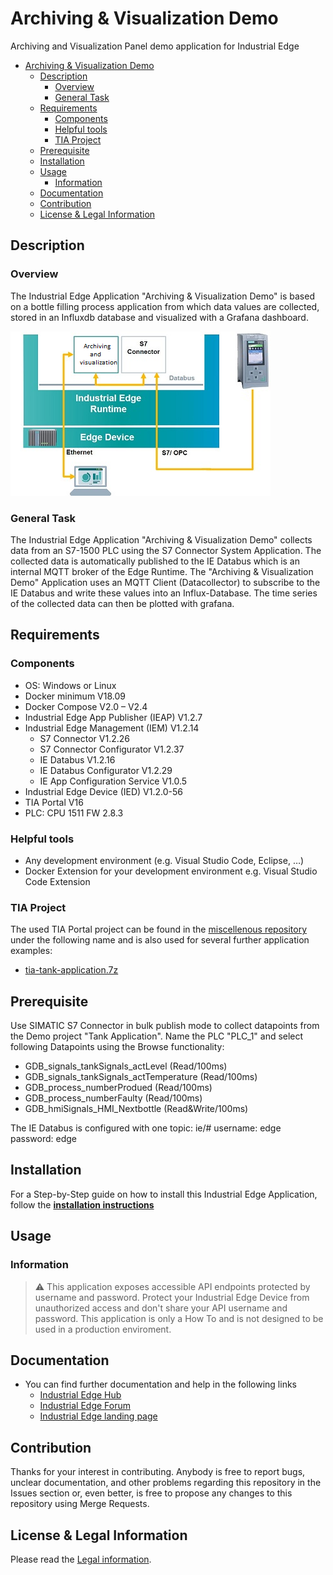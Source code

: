 # Archiving & Visualization Demo

Archiving and Visualization Panel demo application for Industrial Edge

- [Archiving & Visualization Demo](#archiving--visualization-demo)
  - [Description](#description)
    - [Overview](#overview)
    - [General Task](#general-task)
  - [Requirements](#requirements)
    - [Components](#components)
    - [Helpful tools](#helpful-tools)
    - [TIA Project](#tia-project)
  - [Prerequisite](#prerequisite)
  - [Installation](#installation)
  - [Usage](#usage)
    - [Information](#information)
  - [Documentation](#documentation)
  - [Contribution](#contribution)
  - [License & Legal Information](#license--legal-information)

## Description

### Overview

The Industrial Edge Application "Archiving & Visualization Demo" is based on a bottle filling process application from which data values are collected, stored in an Influxdb database and visualized with a Grafana dashboard.

![overview](docs/graphics/overview.png)

### General Task

The Industrial Edge Application "Archiving & Visualization Demo" collects data from an S7-1500 PLC using the S7 Connector System Application. The collected data is automatically published to the IE Databus which is an internal MQTT broker of the Edge Runtime. The "Archiving & Visualization Demo" Application uses an MQTT Client (Datacollector) to subscribe to the IE Databus and write these values into an Influx-Database. The time series of the collected data can then be plotted with grafana.

## Requirements

### Components

- OS: Windows or Linux
- Docker minimum V18.09
- Docker Compose V2.0 – V2.4
- Industrial Edge App Publisher (IEAP) V1.2.7
- Industrial Edge Management (IEM) V1.2.14
  - S7 Connector V1.2.26
  - S7 Connector Configurator V1.2.37
  - IE Databus V1.2.16
  - IE Databus Configurator V1.2.29
  - IE App Configuration Service V1.0.5
- Industrial Edge Device (IED) V1.2.0-56
- TIA Portal V16
- PLC: CPU 1511 FW 2.8.3

### Helpful tools

- Any development environment (e.g. Visual Studio Code, Eclipse, …)
- Docker Extension for your development environment e.g. Visual Studio Code Extension

### TIA Project

The used TIA Portal project can be found in the [miscellenous repository](https://github.com/industrial-edge/miscellaneous/tree/main/tank%20application) under the following name and is also used for several further application examples:

- [tia-tank-application.7z](https://github.com/industrial-edge/miscellaneous/blob/main/tank%20application/tia-tank-application.7z)

## Prerequisite

Use SIMATIC S7 Connector in bulk publish mode to collect datapoints from the Demo project "Tank Application". Name the PLC "PLC_1" and select following Datapoints using the Browse functionality:
- GDB_signals_tankSignals_actLevel (Read/100ms)
- GDB_signals_tankSignals_actTemperature (Read/100ms)
- GDB_process_numberProdued (Read/100ms)
- GDB_process_numberFaulty (Read/100ms)
- GDB_hmiSignals_HMI_Nextbottle (Read&Write/100ms)

The IE Databus is configured with one topic:
ie/#
username: edge
password: edge

## Installation

For a Step-by-Step guide on how to install this Industrial Edge Application, follow the **[installation instructions](docs/installation.md)**

## Usage

### Information

> :warning: This application exposes accessible API endpoints protected by username and password. Protect your Industrial Edge Device from unauthorized access and don't share your API username and password. This application is only a How To and is not designed to be used in a production enviroment.

## Documentation

- You can find further documentation and help in the following links
  - [Industrial Edge Hub](https://iehub.eu1.edge.siemens.cloud/#/documentation)
  - [Industrial Edge Forum](https://www.siemens.com/industrial-edge-forum)
  - [Industrial Edge landing page](https://new.siemens.com/global/en/products/automation/topic-areas/industrial-edge/simatic-edge.html)
  
## Contribution

Thanks for your interest in contributing. Anybody is free to report bugs, unclear documentation, and other problems regarding this repository in the Issues section or, even better, is free to propose any changes to this repository using Merge Requests.

## License & Legal Information

Please read the [Legal information](LICENSE.md).
